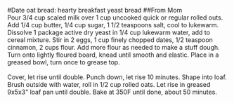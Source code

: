 #Date oat bread: hearty breakfast yeast bread
##From Mom
<br>Pour 3/4 cup scaled milk over 1 cup uncooked quick or regular rolled outs. Add 1/4 cup butter, 1/4 cup sugar, 1 1/2 teaspoons salt, cool to lukewarm. Dissolve 1 package active dry yeast in 1/4 cup lukewarm water, add to cereal mixture. Stir in 2 eggs, 1 cup finely chopped dates, 1/2 teaspoon cinnamon, 2 cups flour. Add more flour as needed to make a stuff dough. Turn onto lightly floured board, knead until smooth and elastic. Place in a greased bowl, turn once to grease top.</br>
<br>Cover, let rise until double. Punch down, let rise 10 minutes. Shape into loaf. Brush outside with water, roll in 1/2 cup rolled oats. Let rise in greased 9x5x3" loaf pan until double. Bake at 350F until done, about 50 minutes.</br>
